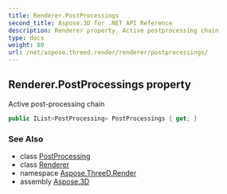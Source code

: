 ```yaml
---
title: Renderer.PostProcessings
second_title: Aspose.3D for .NET API Reference
description: Renderer property. Active postprocessing chain
type: docs
weight: 80
url: /net/aspose.threed.render/renderer/postprocessings/
---
```

## Renderer.PostProcessings property

Active post-processing chain

```csharp
public IList<PostProcessing> PostProcessings { get; }
```

### See Also

* class [PostProcessing](../../postprocessing/)
* class [Renderer](../)
* namespace [Aspose.ThreeD.Render](../../renderer/)
* assembly [Aspose.3D](../../../)


